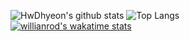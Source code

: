 ![HwDhyeon's github stats](https://github-readme-stats.vercel.app/api?username=hwdhyeon&show_icons=true&theme=vue)
![Top Langs](https://github-readme-stats.vercel.app/api/top-langs/?username=hwdhyeon&layout=compact&theme=vue)  
[![willianrod's wakatime stats](https://github-readme-stats.vercel.app/api/wakatime?username=Hwang_Dong_Hyun&theme=vue&layout=compact)](https://github.com/anuraghazra/github-readme-stats)

<!--
**HwDhyeon/HwDhyeon** is a ✨ _special_ ✨ repository because its `README.md` (this file) appears on your GitHub profile.

Here are some ideas to get you started:

- 🔭 I’m currently working on ...
- 🌱 I’m currently learning ...
- 👯 I’m looking to collaborate on ...
- 🤔 I’m looking for help with ...
- 💬 Ask me about ...
- 📫 How to reach me: ...
- 😄 Pronouns: ...
- ⚡ Fun fact: ...
-->
